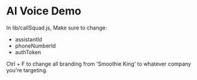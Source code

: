 # AI Voice Demo

In lib/callSquad.js, Make sure to change:
- assistantId
- phoneNumberId
- authToken

Ctrl + F to change all branding from 'Smoothie King' to whatever company you're targeting.